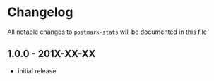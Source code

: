 # Changelog

All notable changes to `postmark-stats` will be documented in this file

## 1.0.0 - 201X-XX-XX

- initial release
